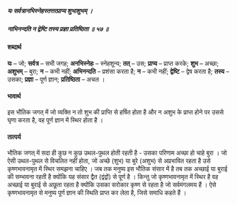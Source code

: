 ##### यः सर्वत्रानभिस्नेहस्तत्तत्प्राप्य शुभाशुभम् ।
##### नाभिनन्दति न द्वेष्टि तस्य प्रज्ञा प्रतिष्ठिता ॥ ५७ ॥

#### शब्दार्थ

**यः** – जो; **सर्वत्र** – सभी जगह; **अनभिस्नेहः** – स्नेहशून्य; **तत्** – उस; **प्राप्य** – प्राप्त करके; **शुभ** – अच्छा; **अशुभम्** – बुरा; **न** – कभी नहीं; **अभिनन्दति** – प्रशंसा करता है; **न** – कभी नहीं; **द्वेष्टि** – द्वेष करता है; **तस्य** – उसका; **प्रज्ञा** – पूर्ण ज्ञान; **प्रतिष्ठिता** – अचल ।

#### भावार्थ

इस भौतिक जगत् में जो व्यक्ति न तो शुभ की प्राप्ति से हर्षित होता है और न अशुभ के प्राप्त होने पर उससे घृणा करता है, वह पूर्ण ज्ञान में स्थिर होता है ।

#### तात्पर्य

भौतिक जगत् में सदा ही कुछ न कुछ उथल-पुथल होती रहती है - उसका परिणाम अच्छा हो चाहे बुरा । जो ऐसी उथल-पुथल से विचलित नहीं होता, जो अच्छे (शुभ) या बुरे (अशुभ) से अप्रभावित रहता है उसे कृष्णभावनामृत में स्थिर समझना चाहिए । जब तक मनुष्य इस भौतिक संसार में है तब तक अच्छाई या बुराई की सम्भावना रहती है क्योंकि यह संसार द्वैत (द्वंद्वों) से पूर्ण है । किन्तु जो कृष्णभावनामृत में स्थिर है वह अच्छाई या बुराई से अछूता रहता है क्योंकि उसका सरोकार कृष्ण से रहता है जो सर्वमंगलमय हैं । ऐसे कृष्णभावनामृत से मनुष्य पूर्ण ज्ञान की स्थिति प्राप्त कर लेता है, जिसे समाधि कहते हैं ।